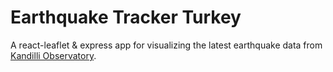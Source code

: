 # Earthquake Tracker Turkey

A react-leaflet & express app for visualizing the latest earthquake data from [Kandilli Observatory](http://www.koeri.boun.edu.tr/new/).